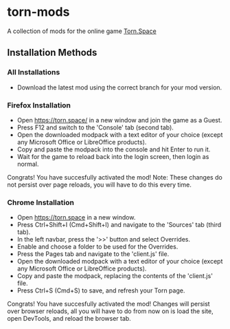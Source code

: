 # torn-mods
A collection of mods for the online game [Torn.Space](https://torn.space)

## Installation Methods

### All Installations
- Download the latest mod using the correct branch for your mod version.

### Firefox Installation
- Open https://torn.space/ in a new window and join the game as a Guest.
- Press F12 and switch to the 'Console' tab (second tab).
- Open the downloaded modpack with a text editor of your choice (except any Microsoft Office or LibreOffice products).
- Copy and paste the modpack into the console and hit Enter to run it.
- Wait for the game to reload back into the login screen, then login as normal.

Congrats! You have succesfully activated the mod!
Note: These changes do not persist over page reloads, you will have to do this every time.

### Chrome Installation
- Open https://torn.space in a new window.
- Press Ctrl+Shift+I (Cmd+Shift+I) and navigate to the 'Sources' tab (third tab).
- In the left navbar, press the '>>' button and select Overrides.
- Enable and choose a folder to be used for the Overrides.
- Press the Pages tab and navigate to the 'client.js' file.
- Open the downloaded modpack with a text editor of your choice (except any Microsoft Office or LibreOffice products).
- Copy and paste the modpack, replacing the contents of the 'client.js' file.
- Press Ctrl+S (Cmd+S) to save, and refresh your Torn page.

Congrats! You have succesfully activated the mod!
Changes will persist over browser reloads, all you will have to do from now on is load the site, open DevTools, and reload the browser tab.
